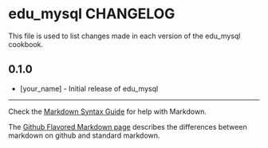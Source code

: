 edu_mysql CHANGELOG
===================

This file is used to list changes made in each version of the edu_mysql cookbook.

0.1.0
-----
- [your_name] - Initial release of edu_mysql

- - -
Check the [Markdown Syntax Guide](http://daringfireball.net/projects/markdown/syntax) for help with Markdown.

The [Github Flavored Markdown page](http://github.github.com/github-flavored-markdown/) describes the differences between markdown on github and standard markdown.
